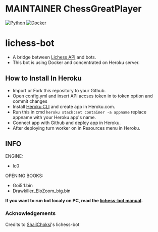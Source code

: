 # MAINTAINER ChessGreatPlayer

[![Python](https://github.com/OIVAS7572/lichess-bot/actions/workflows/Python.yml/badge.svg)](https://github.com/OIVAS7572/lichess-bot/actions/workflows/Python.yml)
[![Docker](https://github.com/OIVAS7572/lichess-bot/actions/workflows/Docker.yml/badge.svg)](https://github.com/OIVAS7572/lichess-bot/actions/workflows/Docker.yml)

# lichess-bot

- A bridge between [Lichess API](https://lichess.org/api#tag/Bot) and bots.
- This bot is using Docker and concentrated on Heroku server.

## How to Install In Heroku

- Import or Fork this repository to your Github.
- Open config.yml and insert API accses token in to token option and commit changes
- Install [Heroku CLI](https://devcenter.heroku.com/articles/heroku-cli) and create app in Heroku.com.
- Run this in cmd `heroku stack:set container -a appname` replace appname with your Heroku app's name.
- Connect app with Github and deploy app in Heroku.
- After deploying turn worker on in Resources menu in Heroku. 

## INFO 

ENGINE:
- lc0

OPENING BOOKS: 
- Goi5.1.bin
- Drawkiller_EloZoom_big.bin

**If you want to run bot localy on PC, read the [lichess-bot manual](https://github.com/ShailChoksi/lichess-bot#lichess-bot).**

### Acknowledgements
Credits to [ShailChoksi](https://github.com/ShailChoksi/lichess-bot)'s lichess-bot 
